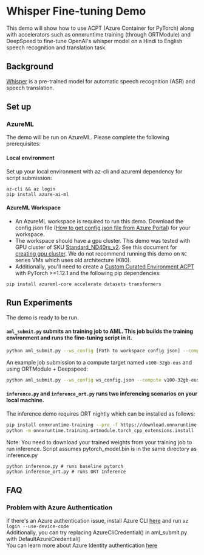 # Whisper Fine-tuning Demo

This demo will show how to use ACPT (Azure Container for PyTorch) along with accelerators such as onnxruntime training (through ORTModule) and DeepSpeed to fine-tune OpenAI's whisper model on a Hindi to English speech recognition and translation task.

## Background

[Whisper](https://huggingface.co/openai/whisper-large) is a pre-trained model for automatic speech recognition (ASR) and speech translation.

## Set up

### AzureML
The demo will be run on AzureML. Please complete the following prerequisites:

#### Local environment
Set up your local environment with az-cli and azureml dependency for script submission:

```
az-cli && az login
pip install azure-ai-ml
```

#### AzureML Workspace
- An AzureML workspace is required to run this demo. Download the config.json file ([How to get config.json file from Azure Portal](https://docs.microsoft.com/en-us/azure/machine-learning/how-to-configure-environment#workspace)) for your workspace.
- The workspace should have a gpu cluster. This demo was tested with GPU cluster of SKU [Standard_ND40rs_v2](https://docs.microsoft.com/en-us/azure/virtual-machines/ndv2-series). See this document for [creating gpu cluster](https://docs.microsoft.com/en-us/azure/machine-learning/how-to-create-attach-compute-cluster?tabs=python). We do not recommend running this demo on `NC` series VMs which uses old architecture (K80).
- Additionally, you'll need to create a [Custom Curated Environment ACPT](https://learn.microsoft.com/en-us/azure/machine-learning/resource-curated-environments) with PyTorch >=1.12.1 and the following pip dependencies:
```
pip install azureml-core accelerate datasets transformers
```

## Run Experiments
The demo is ready to be run.

#### `aml_submit.py` submits an training job to AML. This job builds the training environment and runs the fine-tuning script in it.

```bash
python aml_submit.py --ws_config [Path to workspace config json] --compute [Name of gpu cluster] [ORT + DeepSpeed flag]
```

An example job submission to a compute target named `v100-32gb-eus` and using ORTModule + Deepspeed:

```bash
python aml_submit.py --ws_config ws_config.json --compute v100-32gb-eus --ort_ds
```

#### `inference.py` and `inference_ort.py` runs two inferencing scenarios on your local machine. 

The inference demo requires ORT nightly which can be installed as follows:
```bash
pip install onnxruntime-training --pre -f https://download.onnxruntime.ai/onnxruntime_nightly_cu116.html && \
python -m onnxruntime.training.ortmodule.torch_cpp_extensions.install
```

Note: You need to download your trained weights from your training job to run inference. Script assumes pytorch_model.bin is in the same directory as inference.py

```
python inference.py # runs baseline pytorch
python inference_ort.py # runs ORT Inference
```

## FAQ
### Problem with Azure Authentication
If there's an Azure authentication issue, install Azure CLI [here](https://docs.microsoft.com/en-us/cli/azure/) and run `az login --use-device-code`
<br>Additionally, you can try replacing AzureCliCredential() in aml_submit.py with DefaultAzureCredential()
<br>You can learn more about Azure Identity authentication [here](https://learn.microsoft.com/en-us/python/api/azure-identity/azure.identity?view=azure-python)
